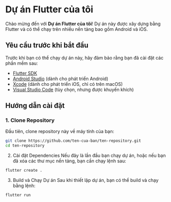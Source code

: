 # Dự án Flutter của tôi

Chào mừng đến với **Dự án Flutter của tôi**! Dự án này được xây dựng bằng Flutter và có thể chạy trên nhiều nền tảng bao gồm Android và iOS.

## Yêu cầu trước khi bắt đầu

Trước khi bạn có thể chạy dự án này, hãy đảm bảo rằng bạn đã cài đặt các phần mềm sau:

- [Flutter SDK](https://flutter.dev/docs/get-started/install)
- [Android Studio](https://developer.android.com/studio) (dành cho phát triển Android)
- [Xcode](https://developer.apple.com/xcode/) (dành cho phát triển iOS, chỉ có trên macOS)
- [Visual Studio Code](https://code.visualstudio.com/) (tùy chọn, nhưng được khuyến khích)

## Hướng dẫn cài đặt

### 1. Clone Repository

Đầu tiên, clone repository này về máy tính của bạn:

```bash
git clone https://github.com/ten-cua-ban/ten-repository.git
cd ten-repository
```

2. Cài đặt Dependencies
Nếu đây là lần đầu bạn chạy dự án, hoặc nếu bạn đã xóa các thư mục nền tảng, bạn cần chạy lệnh sau:

```bash
flutter create .
```

3. Build và Chạy Dự án
Sau khi thiết lập dự án, bạn có thể build và chạy bằng lệnh:

```bash
flutter run
```